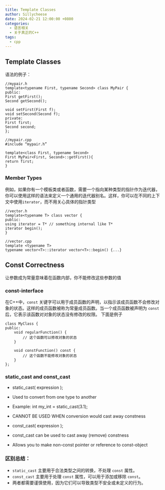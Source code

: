 ```yaml
---
title: Template Classes
author: Sillycheese
date: 2024-02-21 12:00:00 +0800
categories:
  - 语言相关
  - 关于真正的C++
tags:
  - cpp
---
```

## Template Classes

语法的例子：
```
//mypair.h
template<typename First, typename Second> class MyPair {  
public:  
First getFirst();  
Second getSecond();

void setFirst(First f);  
void setSecond(Second f);
private:  
First first;  
Second second;  
};

//mypair.cpp
#include “mypair.h”

template<class First, typename Second>  
First MyPair<First, Second>::getFirst(){  
return first;  
}
```

### Member Types
例如，如果你有一个模板类或者函数，需要一个指向某种类型的指针作为迭代器，你可以使用这样的语法来定义一个通用的迭代器别名。这样，你可以在不同的上下文中使用`iterator`，而不用关心具体的指针类型
```
//vector.h  
template<typename T> class vector {  
public:  
using iterator = T* // something internal like T*  
iterator begin();  
}

//vector.cpp  
template <typename T>  
typename vector<T>::iterator vector<T>::begin() {...}
```

## Const Correctness
让参数成为常量意味着在函数内部，你不能修改这些参数的值

### const-interface
在C++中，`const` 关键字可以用于成员函数的声明，以指示该成员函数不会修改对象的状态。这样的成员函数被称为常量成员函数。当一个成员函数被声明为 `const` 后，它表示该函数对对象的状态没有修改的权限。
下面是例子
```
class MyClass {
public:
    void regularFunction() {
        // 这个函数可以修改对象的状态
    }

    void constFunction() const {
        // 这个函数不能修改对象的状态
    }
};
```

### static_cast and const_cast
- static_cast<new-type>( expression );  
- Used to convert from one type to another  
- Example: int my_int = static_cast<int>(3.1);  
- CANNOT BE USED WHEN conversion would cast away constness

- const_cast<new-type>( expression );
- const_cast can be used to cast away (remove) constness  
- Allows you to make non-const pointer or reference to const-object

###  **区别总结：**

- `static_cast` 主要用于合法类型之间的转换，不处理 `const` 属性。
- `const_cast` 主要用于处理 `const` 属性，可以用于添加或移除 `const`。
- 两者都需要谨慎使用，因为它们可以导致类型不安全或未定义的行为。




